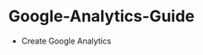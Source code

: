 # Google-Analytics-Guide
	

 - Create Google Analytics

<!--stackedit_data:
eyJoaXN0b3J5IjpbLTYyOTE5ODE0Nl19
-->